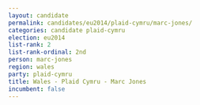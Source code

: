 ```yaml
---
layout: candidate
permalink: candidates/eu2014/plaid-cymru/marc-jones/
categories: candidate plaid-cymru
election: eu2014
list-rank: 2
list-rank-ordinal: 2nd
person: marc-jones
region: wales
party: plaid-cymru
title: Wales - Plaid Cymru - Marc Jones
incumbent: false
---
```

